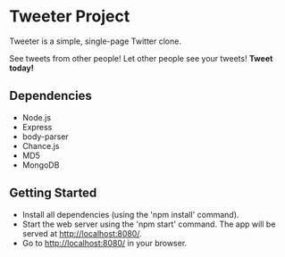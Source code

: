 # Tweeter Project

Tweeter is a simple, single-page Twitter clone.

See tweets from other people!  Let other people see your tweets!  **Tweet today!**


## Dependencies

- Node.js
- Express
- body-parser
- Chance.js
- MD5
- MongoDB


## Getting Started

- Install all dependencies (using the 'npm install' command).
- Start the web server using the 'npm start' command.  The app will be served at <http://localhost:8080/>.
- Go to <http://localhost:8080/> in your browser.
